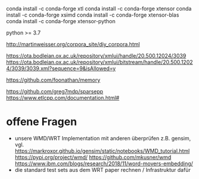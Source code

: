 conda install -c conda-forge xtl
conda install -c conda-forge xtensor
conda install -c conda-forge xsimd
conda install -c conda-forge xtensor-blas
conda install -c conda-forge xtensor-python


python >= 3.7

http://martinweisser.org/corpora_site/diy_corpora.html

https://ota.bodleian.ox.ac.uk/repository/xmlui/handle/20.500.12024/3039
https://ota.bodleian.ox.ac.uk/repository/xmlui/bitstream/handle/20.500.12024/3039/3039.xml?sequence=9&isAllowed=y

https://github.com/foonathan/memory

https://github.com/greg7mdp/sparsepp
https://www.etlcpp.com/documentation.html#

# offene Fragen

* unsere WMD/WRT Implementation mit anderen überprüfen
z.B. gensim, vgl. https://markroxor.github.io/gensim/static/notebooks/WMD_tutorial.html
https://pypi.org/project/wmd/
https://github.com/mkusner/wmd
https://www.ibm.com/blogs/research/2018/11/word-movers-embedding/
* die standard test sets aus dem WRT paper rechnen / Infrastruktur dafür
